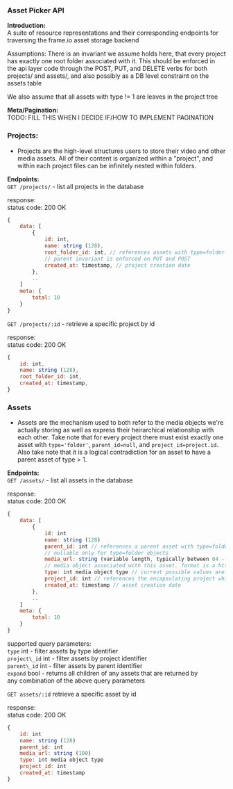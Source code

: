 ### Asset Picker API

__Introduction:__  
A suite of resource representations and their corresponding endpoints for traversing the frame.io asset storage backend

Assumptions: There is an invariant we assume holds here, that every project has exactly one root folder associated with it. This should be enforced in the api layer code through the POST, PUT, and DELETE verbs for both projects/ and assets/, and also possibly as a DB level constraint on the assets table  

We also assume that all assets with type != 1 are leaves in the project tree  

__Meta/Pagination:__  
TODO: FILL THIS WHEN I DECIDE IF/HOW TO IMPLEMENT PAGINATION  

### Projects:  

- Projects are the high-level structures users to store their video and other media assets. All of their content is organized within a "project", and within each project files can be infinitely nested within folders.  

__Endpoints:__  
`GET /projects/` - list all projects in the database  

response:  
status code: 200 OK  
```javascript
{
    data: [
        {
            id: int,
            name: string (128),
            root_folder_id: int, // references assets with type=folder and null
            // parent invariant is enforced on PUT and POST
            created_at: timestamp, // project creation date
        },
        ..
    ]
    meta: {
        total: 10
    }
}
```

`GET /projects/:id` - retrieve a specific project by id  

response:  
status code: 200 OK  
```javascript
{
    id: int,
    name: string (128),
    root_folder_id: int,
    created_at: timestamp,
}
```

### Assets  

- Assets are the mechanism used to both refer to the media objects we're actually storing as well as express their heirarchical relationship with each other. Take note that for every project there must exist exactly one asset with `type='folder'`, `parent_id=null`, and `project_id=project.id`. Also take note that it is a logical contradiction for an asset to have a parent asset of type > 1.  

__Endpoints:__  
`GET /assets/` - list all assets in the database  

response:  
status code: 200 OK  
```javascript
{
    data: [
        {
            id: int
            name: string (128)
            parent_id: int // references a parent asset with type=folder.
            // nullable only for type=folder objects
            media_url: string (variable length, typically between 84 - 100 characters),  // physical location of the
            // media object associated with this asset. format is a http url of type "http://<env>.frame.io/asset_sha256_hash". possible values of env are dev, qa-<cluster_id> and cdn
            type: int media object type // current possible values are int(1) for folders and (2) for video files
            project_id: int // references the encapsulating project which this asset belongs to. there must exist exactly one asset of type=folder and parent_id=null for every project in the database
            created_at: timestamp // asset creation date
        },
        ..
    ]
    meta: {
        total: 10
    }
}
```
supported query parameters:  
`type`        int - filter assets by type identifier  
`project\_id` int - filter assets by project identifier  
`parent\_id`  int - filter assets by parent identifier  
`expand`      bool - returns all children of any assets that are returned by  
                  any combination of the above query parameters  

`GET assets/:id` retrieve a specific asset by id  

response:  
status code: 200 OK  
```javascript
{
    id: int
    name: string (128)
    parent_id: int
    media_url: string (100)
    type: int media object type
    project_id: int
    created_at: timestamp
}
```
